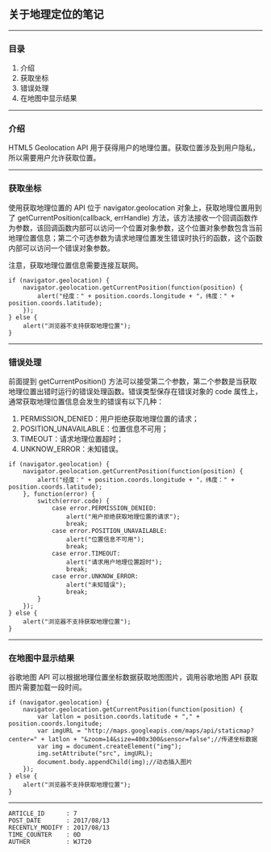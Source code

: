 
## 关于地理定位的笔记 ##

---

### 目录 ###

1. 介绍
2. 获取坐标
3. 错误处理
4. 在地图中显示结果

---

### 介绍 ###

HTML5 Geolocation API 用于获得用户的地理位置。获取位置涉及到用户隐私，所以需要用户允许获取位置。

---

### 获取坐标 ###

使用获取地理位置的 API 位于 navigator.geolocation 对象上，获取地理位置用到了 getCurrentPosition(callback, errHandle) 方法，该方法接收一个回调函数作为参数，该回调函数内部可以访问一个位置对象参数，这个位置对象参数包含当前地理位置信息；第二个可选参数为请求地理位置发生错误时执行的函数，这个函数内部可以访问一个错误对象参数。

注意，获取地理位置信息需要连接互联网。

```
if (navigator.geolocation) {
    navigator.geolocation.getCurrentPosition(function(position) {
        alert("经度：" + position.coords.longitude + "，纬度：" + position.coords.latitude);
    });
} else {
    alert("浏览器不支持获取地理位置");
}
```

---

### 错误处理 ###

前面提到 getCurrentPosition() 方法可以接受第二个参数，第二个参数是当获取地理位置出错时运行的错误处理函数。错误类型保存在错误对象的 code 属性上，通常获取地理位置信息会发生的错误有以下几种：

1. PERMISSION_DENIED：用户拒绝获取地理位置的请求；
2. POSITION_UNAVAILABLE：位置信息不可用；
3. TIMEOUT：请求地理位置超时；
4. UNKNOW_ERROR：未知错误。

```
if (navigator.geolocation) {
    navigator.geolocation.getCurrentPosition(function(position) {
        alert("经度：" + position.coords.longitude + "，纬度：" + position.coords.latitude);
    }, function(error) {
        switch(error.code) {
            case error.PERMISSION_DENIED:
                alert("用户拒绝获取地理位置的请求");
                break;
            case error.POSITION_UNAVAILABLE:
                alert("位置信息不可用");
                break;
            case error.TIMEOUT:
                alert("请求用户地理位置超时");
                break;
            case error.UNKNOW_ERROR:
                alert("未知错误");
                break;
        }
    });
} else {
    alert("浏览器不支持获取地理位置");
}
```

---

### 在地图中显示结果 ###

谷歌地图 API 可以根据地理位置坐标数据获取地图图片，调用谷歌地图 API 获取图片需要加载一段时间。

```
if (navigator.geolocation) {
    navigator.geolocation.getCurrentPosition(function(position) {
        var latlon = position.coords.latitude + "," + position.coords.longitude;
        var imgURL = "http://maps.googleapis.com/maps/api/staticmap?center=" + latlon + "&zoom=14&size=400x300&sensor=false";//传递坐标数据
        var img = document.createElement("img");
        img.setAttribute("src", imgURL);
        document.body.appendChild(img);//动态插入图片
    });
} else {
    alert("浏览器不支持获取地理位置");
}
```
---

```
ARTICLE_ID      : 7
POST_DATE       : 2017/08/13
RECENTLY_MODIFY : 2017/08/13
TIME_COUNTER    : 0D
AUTHER          : WJT20
```